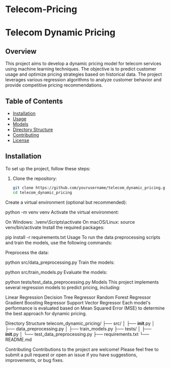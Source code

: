 # Telecom-Pricing

# Telecom Dynamic Pricing

## Overview

This project aims to develop a dynamic pricing model for telecom services using machine learning techniques. The objective is to predict customer usage and optimize pricing strategies based on historical data. The project leverages various regression algorithms to analyze customer behavior and provide competitive pricing recommendations.

## Table of Contents

- [Installation](#installation)
- [Usage](#usage)
- [Models](#models)
- [Directory Structure](#directory-structure)
- [Contributing](#contributing)
- [License](#license)

## Installation

To set up the project, follow these steps:

1. Clone the repository:
   ```bash
   git clone https://github.com/yourusername/telecom_dynamic_pricing.git
   cd telecom_dynamic_pricing

Create a virtual environment (optional but recommended):

python -m venv venv
Activate the virtual environment:

On Windows:
.\venv\Scripts\activate
On macOS/Linux:
source venv/bin/activate
Install the required packages:

pip install -r requirements.txt
Usage
To run the data preprocessing scripts and train the models, use the following commands:

Preprocess the data:

python src/data_preprocessing.py
Train the models:

python src/train_models.py
Evaluate the models:

python tests/test_data_preprocessing.py
Models
This project implements several regression models to predict pricing, including:

Linear Regression
Decision Tree Regressor
Random Forest Regressor
Gradient Boosting Regressor
Support Vector Regressor
Each model's performance is evaluated based on Mean Squared Error (MSE) to determine the best approach for dynamic pricing.

Directory Structure
telecom_dynamic_pricing/
├── src/
│   ├── __init__.py
│   ├── data_preprocessing.py
│   ├── train_models.py
├── tests/
│   ├── __init__.py
│   └── test_data_preprocessing.py
├── requirements.txt
└── README.md

Contributing
Contributions to the project are welcome! Please feel free to submit a pull request or open an issue if you have suggestions, improvements, or bug fixes.
